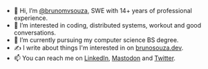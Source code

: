 - 👋 Hi, I’m <a href="https://brunosouza.dev/en/about/">@brunomvsouza</a>, SWE with 14+ years of professional experience.
- 👀 I’m interested in coding, distributed systems, workout and good conversations.
- 🌱 I’m currently pursuing my computer science BS degree.
- ✍️ I write about things I'm interested in on <a rel="me" href="https://brunosouza.dev">brunosouza.dev</a>.
- 📫 You can reach me on <a rel="me" href="https://linkedin.com/in/brunomvsouza">LinkedIn</a>, <a rel="me" href="https://hachyderm.io/@brunomvsouza">Mastodon</a> and <a rel="me" href="https://twitter.com/brunomvsouza">Twitter</a>.
